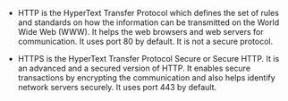 - HTTP is the HyperText Transfer Protocol which defines the set of rules and standards on how the information can be transmitted on the World Wide Web (WWW). It helps the web browsers and web servers for communication. It uses port 80 by default. It is not a secure protocol.
	
- HTTPS is the HyperText Transfer Protocol Secure or Secure HTTP. It is an advanced and a secured version of HTTP. It enables secure transactions by encrypting the communication and also helps identify network servers securely. It uses port 443 by default.